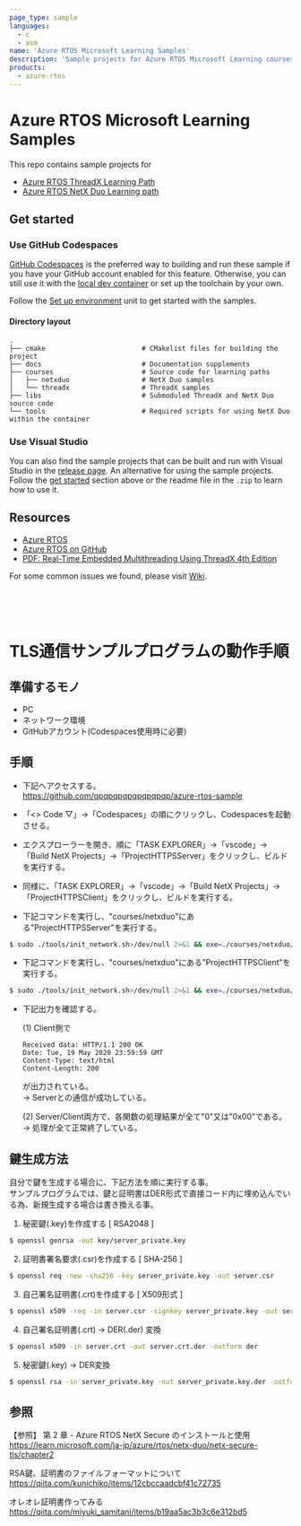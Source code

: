 ```yaml
---
page_type: sample
languages:
  - c
  - asm
name: 'Azure RTOS Microsoft Learning Samples'
description: 'Sample projects for Azure RTOS Microsoft Learning courses how.'
products:
  - azure-rtos
---
```


# Azure RTOS Microsoft Learning Samples

This repo contains sample projects for

- [Azure RTOS ThreadX Learning Path](https://learn.microsoft.com/training/paths/azure-rtos-threadx/)
- [Azure RTOS NetX Duo Learning path](https://learn.microsoft.com/training/paths/azure-rtos-netx-duo/)

## Get started

### Use GitHub Codespaces

[GitHub Codespaces](https://github.com/features/codespaces) is the preferred way to building and run these sample if you have your GitHub account enabled for this feature. Otherwise, you can still use it with the [local dev container](https://code.visualstudio.com/docs/remote/containers) or set up the toolchain by your own.

Follow the [Set up environment](https://learn.microsoft.com/training/modules/introduction-azure-rtos/2-set-up-environment) unit to get started with the samples.

#### Directory layout

    .
    ├── cmake                        # CMakelist files for building the project
    ├── docs                         # Documentation supplements
    ├── courses                      # Source code for learning paths
    │   ├── netxduo                  # NetX Duo samples
    │   └── threadx                  # ThreadX samples
    ├── libs                         # Submoduled ThreadX and NetX Duo source code
    └── tools                        # Required scripts for using NetX Duo within the container

### Use Visual Studio

You can also find the sample projects that can be built and run with Visual Studio in the [release page](https://github.com/Azure-Samples/azure-rtos-learn-samples/releases/tag/vs). An alternative for using the sample projects. Follow the [get started](#get-started) section above or the readme file in the `.zip` to learn how to use it.

## Resources

- [Azure RTOS](https://aka.ms/rtos)
- [Azure RTOS on GitHub](https://github.com/azure-rtos)
- [PDF: Real-Time Embedded Multithreading Using ThreadX 4th Edition](https://github.com/Azure-Samples/azure-rtos-learn-samples/releases/download/book/Real-Time_Embedded_Multithreading_with_ThreadX_4th_Edition.pdf)

For some common issues we found, please visit [Wiki](https://github.com/Azure-Samples/azure-rtos-learn-samples/wiki).

<br>
<br>
<br>

# TLS通信サンプルプログラムの動作手順

## 準備するモノ
* PC
* ネットワーク環境
* GitHubアカウント(Codespaces使用時に必要)



## 手順

* 下記へアクセスする。  
  https://github.com/qpqpqpqpqpqpqpqp/azure-rtos-sample

* 「<> Code ▽」→「Codespaces」の順にクリックし、Codespacesを起動させる。

* エクスプローラーを開き、順に「TASK EXPLORER」→「vscode」→「Build NetX Projects」→「ProjectHTTPSServer」をクリックし、ビルドを実行する。

* 同様に、「TASK EXPLORER」→「vscode」→「Build NetX Projects」→「ProjectHTTPSClient」をクリックし、ビルドを実行する。

* 下記コマンドを実行し、"courses/netxduo"にある"ProjectHTTPSServer"を実行する。
``` bash
$ sudo ./tools/init_network.sh>/dev/null 2>&1 && exe=./courses/netxduo/ProjectHTTPSServer/build/ProjectHTTPSServer && echo $exe && sudo setcap cap_net_raw,cap_net_admin=eip $exe && $exe
```

* 下記コマンドを実行し、"courses/netxduo"にある"ProjectHTTPSClient"を実行する。
``` bash
$ sudo ./tools/init_network.sh>/dev/null 2>&1 && exe=./courses/netxduo/ProjectHTTPSClient/build/ProjectHTTPSClient && echo $exe && sudo setcap cap_net_raw,cap_net_admin=eip $exe && $exe
```

* 下記出力を確認する。
  
  (1) Client側で
    ``` text
    Received data: HTTP/1.1 200 OK
    Date: Tue, 19 May 2020 23:59:59 GMT
    Content-Type: text/html
    Content-Length: 200
    ```
    が出力されている。  
    → Serverとの通信が成功している。

  (2) Server/Client両方で、各関数の処理結果が全て"0"又は"0x00"である。  
      → 処理が全て正常終了している。



## 鍵生成方法

自分で鍵を生成する場合に、下記方法を順に実行する事。  
サンプルプログラムでは、鍵と証明書はDER形式で直接コード内に埋め込んでいる為、新規生成する場合は書き換える事。

1. 秘密鍵(.key)を作成する [ RSA2048 ]
``` bash
$ openssl genrsa -out key/server_private.key
```

2. 証明書署名要求(.csr)を作成する [ SHA-256 ]
``` bash
$ openssl req -new -sha256 -key server_private.key -out server.csr
```

3. 自己署名証明書(.crt)を作成する [ X509形式 ]
``` bash
$ openssl x509 -req -in server.csr -signkey server_private.key -out server.crt -days 3650
```

4. 自己署名証明書(.crt) → DER(.der) 変換
``` bash
$ openssl x509 -in server.crt -out server.crt.der -outform der
```

5. 秘密鍵(.key) → DER変換
~~~ bash
$ openssl rsa -in server_private.key -out server_private.key.der -outform der
~~~

## 参照
【参照】
第 2 章 - Azure RTOS NetX Secure のインストールと使用  
https://learn.microsoft.com/ja-jp/azure/rtos/netx-duo/netx-secure-tls/chapter2

RSA鍵、証明書のファイルフォーマットについて  
https://qiita.com/kunichiko/items/12cbccaadcbf41c72735

オレオレ証明書作ってみる  
https://qiita.com/miyuki_samitani/items/b19aa5ac3b3c6e312bd5



